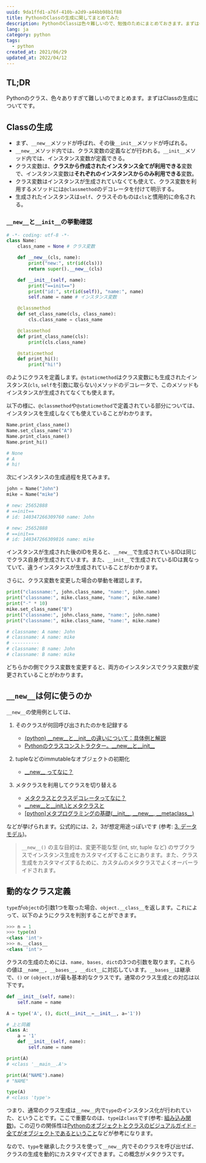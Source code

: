 ```yaml
---
uuid: 9da1ffd1-a76f-410b-a2d9-a44bb98b1f88
title: PythonのClassの生成に関してまとめてみた
description: PythonのClassは色々難しいので、勉強のためにまとめておきます。まずはClassの生成に関してです。__new__と__init__を中心にまとめています。
lang: ja
category: python
tags:
  - python
created_at: 2021/06/29
updated_at: 2022/04/12
---
```


## TL;DR

Pythonのクラス、色々ありすぎて難しいのでまとめます。まずはClassの生成についてです。

## Classの生成

- まず、`__new__`メソッドが呼ばれ、その後`__init__`メソッドが呼ばれる。
- `__new__`メソッド内では、クラス変数の定義などが行われる。`__init__`メソッド内では、インスタンス変数が定義できる。
- クラス変数は、**クラスから作成されたインスタンス全てが利用できる**変数で、インスタンス変数は**それぞれのインスタンスからのみ利用できる**変数。
- クラス変数はインスタンスが生成されていなくても使えて、クラス変数を利用するメソッドには`@classmethod`のデコレータを付けて明示する。
- 生成されたインスタンスは`self`、クラスそのものは`cls`と慣用的に命名される。

### `__new__`と`__init__`の挙動確認

```python
# -*- coding: utf-8 -*-
class Name:
    class_name = None # クラス変数

    def __new__(cls, name):
        print("new:", str(id(cls)))
        return super().__new__(cls)

    def __init__(self, name):
        print("==init==")
        print("id:", str(id(self)), "name:", name)
        self.name = name # インスタンス変数

    @classmethod
    def set_class_name(cls, class_name):
        cls.class_name = class_name

    @classmethod
    def print_class_name(cls):
        print(cls.class_name)

    @staticmethod
    def print_hi():
        print("hi!")
```

のようにクラスを定義します。`@staticmethod`はクラス変数にも生成されたインスタンス(`cls`, `self`を引数に取らない)メソッドのデコレータで、このメソッドもインスタンスが生成されてなくても使えます。

以下の様に、`@classmethod`や`@staticmethod`で定義されている部分については、インスタンスを生成しなくても使えていることがわかります。

```python
Name.print_class_name()
Name.set_class_name("A")
Name.print_class_name()
Name.print_hi()

# None
# A
# hi!
```

次にインスタンスの生成過程を見てみます。

```python
john = Name("John")
mike = Name("mike")

# new: 25652888
# ==init==
# id: 140347266309760 name: John

# new: 25652888
# ==init==
# id: 140347266309816 name: mike
```

インスタンスが生成された後のIDを見ると、`__new__`で生成されているIDは同じでクラス自身が生成されています。また、`__init__`で生成されているIDは異なっていて、違うインスタンスが生成されていることがわかります。

さらに、クラス変数を変更した場合の挙動を確認します。

```python
print("classname:", john.class_name, "name:", john.name)
print("classname:", mike.class_name, "name:", mike.name)
print("-" * 10)
mike.set_class_name("B")
print("classname:", john.class_name, "name:", john.name)
print("classname:", mike.class_name, "name:", mike.name)

# classname: A name: John
# classname: A name: mike
# ----------
# classname: B name: John
# classname: B name: mike
```

どちらかの側でクラス変数を変更すると、両方のインスタンスでクラス変数が変更されていることがわかります。

## `__new__`は何に使うのか

`__new__`の使用例としては、

1. そのクラスが何回呼び出されたのかを記録する
   - [(python) \_\_new\_\_と\_\_init\_\_の違いについて：具体例と解説](https://babaye.hatenablog.com/entry/2019/07/13/180916)
   - [Pythonのクラスコンストラクター。\_\_new\_\_と\_\_init\_\_](https://it-engineer-info.com/language/python/5686/)
2. tupleなどのimmutableなオブジェクトの初期化
   - [\_\_new\_\_ ってなに？](https://python.ms/new/)

3. メタクラスを利用してクラスを切り替える
   - [メタクラスとクラスデコレータってなに？](https://python.ms/metaclass/)
   - [\_\_new\_\_と\_\_init\_\とメタクラスと](https://qiita.com/FGtatsuro/items/49f907a809e53b874b18)
   - [[python]メタプログラミングの基礎(\_\_init\_\_, \_\_new\_\_, \_\_metaclass\_\_)](https://dackdive.hateblo.jp/entry/2015/08/02/100000)

などが挙げられます。公式的には、2，3が想定用途っぽいです (参考: [3. データモデル](https://docs.python.org/ja/3/reference/datamodel.html#basic-customization))。

> `__new__()` の主な目的は、変更不能な型 (int, str, tuple など) のサブクラスでインスタンス生成をカスタマイズすることにあります。また、クラス生成をカスタマイズするために、カスタムのメタクラスでよくオーバーライドされます。

## 動的なクラス定義

`type`が`object`の引数1つを取った場合、`object.__class__`を返します。これによって、以下のようにクラスを判別することができます。

```python
>>> n = 1
>>> type(n)
<class 'int'>
>>> n.__class__
<class 'int'>
```

クラスの生成のためには、`name, bases, dict`の3つの引数を取ります。これらの値は`__name__, __bases__, __dict__`に対応しています。`__bases__`は継承で、`()` or `(object,)`が最も基本的なクラスです。通常のクラス生成との対応は以下です。

```python
def __init__(self, name):
    self.name = name

A = type('A', (), dict(__init__=__init__, a='1'))

# 上と同義
class A:
    a = '1'
    def __init__(self, name):
        self.name = name

print(A)
# <class '__main__.A'>

print(A("NAME").name)
# "NAME"

type(A)
# <class 'type'>
```

つまり、通常のクラス生成は`__new__`内で`type`のインスタンス化が行われていた、ということです。ここで重要なのは、`type`は`class`です(参考: [組み込み関数](https://docs.python.org/ja/3/library/functions.html#type))。この辺りの関係性は[Pythonのオブジェクトとクラスのビジュアルガイド – 全てがオブジェクトであるということ](https://postd.cc/pythons-objects-and-classes-a-visual-guide/)などが参考になります。

なので、`type`を継承したクラスを使って`__new__`内でそのクラスを呼び出せば、クラスの生成を動的にカスタマイズできます。この概念がメタクラスです。
